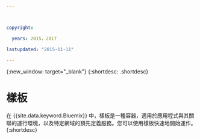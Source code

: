 ```yaml
---



copyright:

  years: 2015，2017

lastupdated: "2015-11-11"

---
```


{:new_window: target="_blank"}
{:shortdesc: .shortdesc}

# 樣板

在 {{site.data.keyword.Bluemix}} 中，樣板是一種容器，適用於應用程式與其關聯的運行環境，以及特定網域的預先定義服務。您可以使用樣板快速地開始運作。
{:shortdesc}
